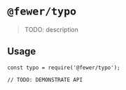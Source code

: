 # `@fewer/typo`

> TODO: description

## Usage

```
const typo = require('@fewer/typo');

// TODO: DEMONSTRATE API
```

